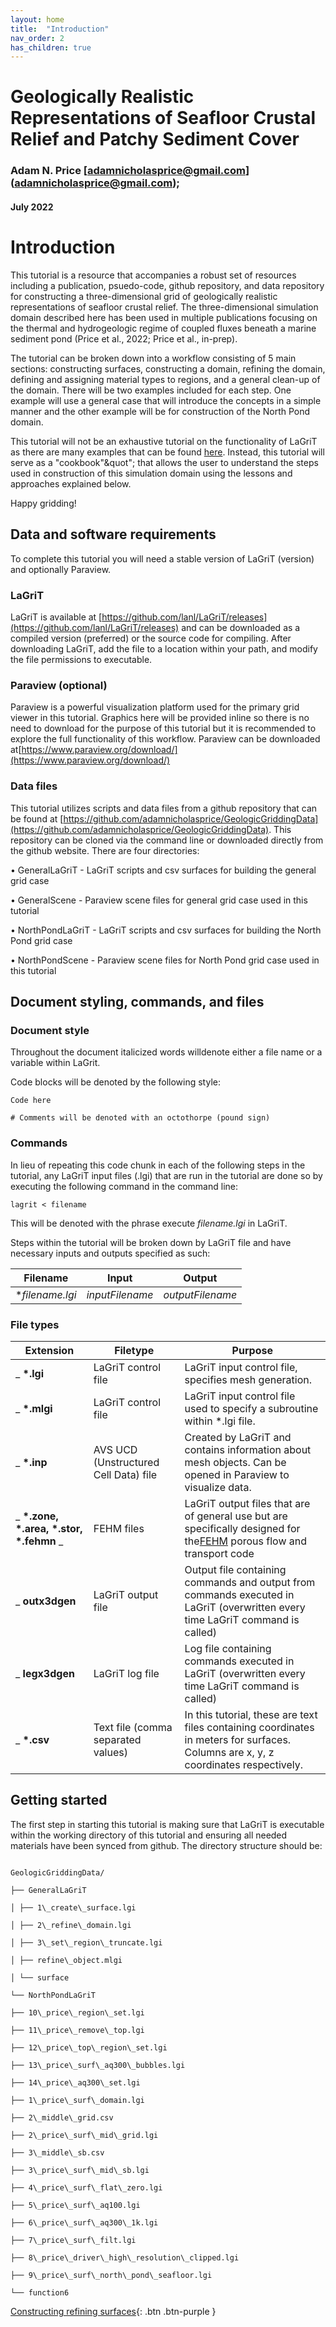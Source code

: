 ```yaml
---
layout: home
title:  "Introduction"
nav_order: 2
has_children: true
---
```


# Geologically Realistic Representations of Seafloor Crustal Relief and Patchy Sediment Cover

### Adam N. Price [adamnicholasprice@gmail.com] (adamnicholasprice@gmail.com);
#### July 2022


# Introduction

This tutorial is a resource that accompanies a robust set of resources including a publication, psuedo-code, github repository, and data repository for constructing a three-dimensional grid of geologically realistic representations of seafloor crustal relief. The three-dimensional simulation domain described here has been used in multiple publications focusing on the thermal and hydrogeologic regime of coupled fluxes beneath a marine sediment pond (Price et al., 2022; Price et al., in-prep).

The tutorial can be broken down into a workflow consisting of 5 main sections: constructing surfaces, constructing a domain, refining the domain, defining and assigning material types to regions, and a general clean-up of the domain. There will be two examples included for each step. One example will use a general case that will introduce the concepts in a simple manner and the other example will be for construction of the North Pond domain.

This tutorial will not be an exhaustive tutorial on the functionality of LaGriT as there are many examples that can be found [here](https://lanl.github.io/LaGriT/pages/tutorial/index.html). Instead, this tutorial will serve as a &quot;cookbook"&quot"; that allows the user to understand the steps used in construction of this simulation domain using the lessons and approaches explained below.

Happy gridding!

## Data and software requirements

To complete this tutorial you will need a stable version of LaGriT (version) and optionally Paraview.

### LaGriT

LaGriT is available at [https://github.com/lanl/LaGriT/releases](https://github.com/lanl/LaGriT/releases) and can be downloaded as a compiled version (preferred) or the source code for compiling. After downloading LaGriT, add the file to a location within your path, and modify the file permissions to executable.

### Paraview (optional)

Paraview is a powerful visualization platform used for the primary grid viewer in this tutorial. Graphics here will be provided inline so there is no need to download for the purpose of this tutorial but it is recommended to explore the full functionality of this workflow. Paraview can be downloaded at[https://www.paraview.org/download/](https://www.paraview.org/download/)

### Data files

This tutorial utilizes scripts and data files from a github repository that can be found at [https://github.com/adamnicholasprice/GeologicGriddingData](https://github.com/adamnicholasprice/GeologicGriddingData). This repository can be cloned via the command line or downloaded directly from the github website. There are four directories:

• GeneralLaGriT - LaGriT scripts and csv surfaces for building the general grid case

• GeneralScene - Paraview scene files for general grid case used in this tutorial

• NorthPondLaGriT - LaGriT scripts and csv surfaces for building the North Pond grid case

• NorthPondScene - Paraview scene files for North Pond grid case used in this tutorial

## Document styling, commands, and files

### Document style

Throughout the document italicized words willdenote either a file name or a variable within LaGrit.

Code blocks will be denoted by the following style:

```
Code here

# Comments will be denoted with an octothorpe (pound sign)
```
### Commands
In lieu of repeating this code chunk in each of the following steps in the tutorial, any LaGriT input files (.lgi) that are run in the tutorial are done so by executing the following command in the command line:
```
lagrit < filename
```

This will be denoted with the phrase execute *filename.lgi* in LaGriT.

Steps within the tutorial will be broken down by LaGriT file and have necessary inputs and outputs specified as such:

| **Filename** | **Input** | **Output** |
| --- | --- | --- |
| **filename.lgi* |*inputFilename* | *outputFilename*|

### File types

| **Extension** | **Filetype** | **Purpose** |
| --- | --- | --- |
| _ **\*.lgi** | LaGriT control file | LaGriT input control file, specifies mesh generation. |
| _ **\*.mlgi** | LaGriT control file | LaGriT input control file used to specify a subroutine within \*.lgi file. |
| _ **\*.inp** | AVS UCD (Unstructured Cell Data) file | Created by LaGriT and contains information about mesh objects. Can be opened in Paraview to visualize data. |
| _ **\*.zone, \*.area, \*.stor, \*.fehmn** _ | FEHM files | LaGriT output files that are of general use but are specifically designed for the[FEHM](http://fehm.lanl.gov/) porous flow and transport code |
| _ **outx3dgen** | LaGriT output file | Output file containing commands and output from commands executed in LaGriT (overwritten every time LaGriT command is called) |
| _ **legx3dgen** | LaGriT log file | Log file containing commands executed in LaGriT (overwritten every time LaGriT command is called) |
| _ **\*.csv** | Text file (comma separated values) | In this tutorial, these are text files containing coordinates in meters for surfaces. Columns are x, y, z coordinates respectively. |

##

## Getting started

The first step in starting this tutorial is making sure that LaGriT is executable within the working directory of this tutorial and ensuring all needed materials have been synced from github. The directory structure should be:

```

GeologicGriddingData/

├── GeneralLaGriT

│ ├── 1\_create\_surface.lgi

│ ├── 2\_refine\_domain.lgi

│ ├── 3\_set\_region\_truncate.lgi

│ ├── refine\_object.mlgi

│ └── surface

└── NorthPondLaGriT

├── 10\_price\_region\_set.lgi

├── 11\_price\_remove\_top.lgi

├── 12\_price\_top\_region\_set.lgi

├── 13\_price\_surf\_aq300\_bubbles.lgi

├── 14\_price\_aq300\_set.lgi

├── 1\_price\_surf\_domain.lgi

├── 2\_middle\_grid.csv

├── 2\_price\_surf\_mid\_grid.lgi

├── 3\_middle\_sb.csv

├── 3\_price\_surf\_mid\_sb.lgi

├── 4\_price\_surf\_flat\_zero.lgi

├── 5\_price\_surf\_aq100.lgi

├── 6\_price\_surf\_aq300\_1k.lgi

├── 7\_price\_surf\_filt.lgi

├── 8\_price\_driver\_high\_resolution\_clipped.lgi

├── 9\_price\_surf\_north\_pond\_seafloor.lgi

└── function6

```
[Constructing refining surfaces](http://adamnicholasprice.github.io/GeologicGriddingTutorial/02_surfaces.html){: .btn .btn-purple }
